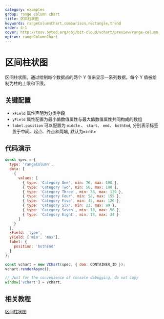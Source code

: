 ```yaml
---
category: examples
group: range column chart
title: 区间柱状图
keywords: rangeColumnChart,comparison,rectangle,trend
order: 4-1
cover: http://tosv.byted.org/obj/bit-cloud/vchart/preview/range-column-chart/range-column.png
option: rangeColumnChart
---
```


# 区间柱状图

区间柱状图。通过绘制每个数据点的两个 Y 值来显示一系列数据，每个 Y 值被绘制为柱的上限和下限。

## 关键配置

- `xField` 属性声明为分类字段
- `yField` 属性配置为最小值数值属性与最大值数值属性共同构成的数组
- `label.position` 可以配置为 `middle` 、 `start`、 `end`、 `bothEnd`, 分别表示标签置于中间、起点、终点和两端, 默认为`middle`

## 代码演示

```javascript livedemo
const spec = {
  type: 'rangeColumn',
  data: [
    {
      values: [
        { type: 'Category One', min: 76, max: 100 },
        { type: 'Category Two', min: 56, max: 108 },
        { type: 'Category Three', min: 38, max: 129 },
        { type: 'Category Four', min: 58, max: 155 },
        { type: 'Category Five', min: 45, max: 120 },
        { type: 'Category Six', min: 23, max: 99 },
        { type: 'Category Seven', min: 18, max: 56 },
        { type: 'Category Eight', min: 18, max: 34 }
      ]
    }
  ],
  xField: 'type',
  yField: ['min', 'max'],
  label: {
    position: 'bothEnd'
  }
};

const vchart = new VChart(spec, { dom: CONTAINER_ID });
vchart.renderAsync();

// Just for the convenience of console debugging, do not copy
window['vchart'] = vchart;
```

## 相关教程

[区间柱状图](link)
